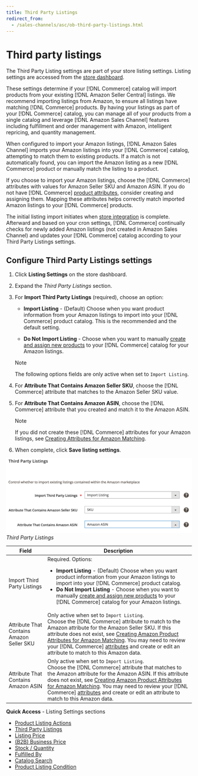 ```yaml
---
title: Third Party Listings
redirect_from:
  - /sales-channels/asc/ob-third-party-listings.html
---
```


# Third party listings

The Third Party Listing settings are part of your store listing settings. Listing settings are accessed from the [store dashboard](./amazon-store-dashboard.md).

These settings determine if your [!DNL Commerce] catalog will import products from your existing [!DNL Amazon Seller Central] listings. We recommend importing listings from Amazon, to ensure all listings have matching [!DNL Commerce] products. By having your listings as part of your [!DNL Commerce] catalog, you can manage all of your products from a single catalog and leverage [!DNL Amazon Sales Channel] features including fulfillment and order management with Amazon, intelligent repricing, and quantity management.

When configured to import your Amazon listings, [!DNL Amazon Sales Channel] imports your Amazon listings into your [!DNL Commerce] catalog, attempting to match them to existing products. If a match is not automatically found, you can import the Amazon listing as a new [!DNL Commerce] product or manually match the listing to a product.

If you choose to import your Amazon listings, choose the [!DNL Commerce] attributes with values for Amazon Seller SKU and Amazon ASIN. If you do not have [!DNL Commerce] [product attributes](./ob-creating-magento-attributes.md), consider creating and assigning them. Mapping these attributes helps correctly match imported Amazon listings to your [!DNL Commerce] products.

The initial listing import initiates when [store integration](./store-integration.md) is complete. Afterward and based on your cron settings, [!DNL Commerce] continually checks for newly added Amazon listings (not created in Amazon Sales Channel) and updates your [!DNL Commerce] catalog according to your Third Party Listings settings.

## Configure Third Party Listings settings

1. Click **Listing Settings** on the store dashboard.

1. Expand the _Third Party Listings_ section.

1. For **Import Third Party Listings** (required), choose an option:

    - **Import Listing** - (Default) Choose when you want product information from your Amazon listings to import into your [!DNL Commerce] product catalog. This is the recommended and the default setting.

    - **Do Not Import Listing** - Choose when you want to manually [create and assign new products](https://docs.magento.com/user-guide/catalog/products.md) to your [!DNL Commerce] catalog for your Amazon listings.

   >[!NOTE]
   >The following options fields are only active when set to `Import Listing`.

1. For **Attribute That Contains Amazon Seller SKU**, choose the [!DNL Commerce] attribute that matches to the Amazon Seller SKU value.

1. For **Attribute That Contains Amazon ASIN**, choose the [!DNL Commerce] attribute that you created and match it to the Amazon ASIN.

   >[!NOTE]
   >If you did not create these [!DNL Commerce] attributes for your Amazon listings, see [Creating Attributes for Amazon Matching](./ob-creating-magento-attributes.md).

1. When complete, click **Save listing settings**.

![](assets/amazon-third-party-listings.png)
_Third Party Listings_

|Field|Description|
|---|---|
|Import Third Party Listings|Required. Options:<ul><li>**Import Listing** - (Default) Choose when you want product information from your Amazon listings to import into your [!DNL Commerce] product catalog. </li><li>**Do Not Import Listing** - Choose when you want to manually [create and assign new products](https://docs.magento.com/user-guide/catalog/products.md) to your [!DNL Commerce] catalog for your Amazon listings.</li></ul>|
|Attribute That Contains Amazon Seller SKU|Only active when set to `Import Listing`.<br>Choose the [!DNL Commerce] attribute to match to the Amazon attribute for the Amazon Seller SKU. If this attribute does not exist, see [Creating Amazon Product Attributes for Amazon Matching](./ob-creating-magento-attributes.md). You may need to review your [!DNL Commerce] [attributes](./managing-attributes.md) and create or edit an attribute to match to this Amazon data.|
|Attribute That Contains Amazon ASIN|Only active when set to `Import Listing`.<br>Choose the [!DNL Commerce] attribute that matches to the Amazon attribute for the Amazon ASIN. If this attribute does not exist, see [Creating Amazon Product Attributes for Amazon Matching](./ob-creating-magento-attributes.md). You may need to review your [!DNL Commerce] [attributes](./managing-attributes.md) and create or edit an attribute to match to this Amazon data.|

**Quick Access** - Listing Settings sections

- [Product Listing Actions](./product-listing-actions.md)
- [Third Party Listings](./third-party-listing-settings.md)
- [Listing Price](./listing-price.md)
- [(B2B) Business Price](./business-pricing.md)
- [Stock / Quantity](./stock-quantity.md)
- [Fulfilled By](./fulfilled-by.md)
- [Catalog Search](./catalog-search.md)
- [Product Listing Condition](./product-listing-condition.md)
